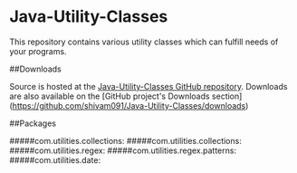Java-Utility-Classes
====================

This repository contains various utility classes which can fulfill needs of your programs. 

##Downloads

Source is hosted at the [Java-Utility-Classes GitHub repository](https://github.com/shivam091/Java-Utility-Classes/). 
Downloads are also available on the [GitHub project's Downloads section] (https://github.com/shivam091/Java-Utility-Classes/downloads)

##Packages

#####com.utilities.collections:
#####com.utilities.collections:
#####com.utilities.regex:
#####com.utilities.regex.patterns:
#####com.utilities.date:
